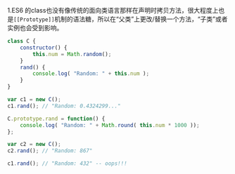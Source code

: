 1.ES6 的class也没有像传统的面向类语言那样在声明时拷贝方法，很大程度上也是`[[Prototype]]`机制的语法糖，所以在“父类”上更改/替换一个方法，“子类”或者实例也会受到影响。


```javascript
class C {
	constructor() {
		this.num = Math.random();
	}
	rand() {
		console.log( "Random: " + this.num );
	}
}

var c1 = new C();
c1.rand(); // "Random: 0.4324299..."

C.prototype.rand = function() {
	console.log( "Random: " + Math.round( this.num * 1000 ));
};

var c2 = new C();
c2.rand(); // "Random: 867"

c1.rand(); // "Random: 432" -- oops!!!
```

